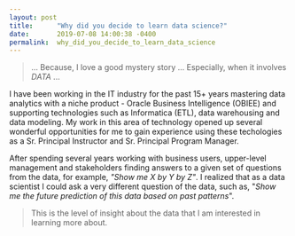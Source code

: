 ```yaml
---
layout: post
title:      "Why did you decide to learn data science?"
date:       2019-07-08 14:00:38 -0400
permalink:  why_did_you_decide_to_learn_data_science
---
```




>   ... Because, I love a good mystery story ... Especially, when it involves *DATA* ...  


I have been working in the IT industry for the past 15+ years mastering data analytics with a niche product - Oracle Business Intelligence (OBIEE) and supporting technologies such as Informatica (ETL),  data warehousing and data modeling.  My work in this area of technology opened up several wonderful opportunities for me to gain experience using these techologies as a Sr. Principal Instructor and Sr. Principal Program Manager.

After spending several years working with business users, upper-level management and stakeholders finding answers to a given set of questions from the data, for example, *"Show me X by Y by Z"*.  I realized that as a data scientist I could ask a very different question of the data, such as,  "*Show me the future prediction of this data  based on past patterns*".  

> This is the level of insight about the data that I am interested in learning more about.








